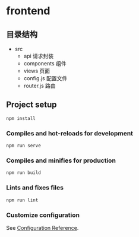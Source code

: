 # frontend

## 目录结构
- src
  - api 请求封装
  - components 组件
  - views 页面
  - config.js 配置文件
  - router.js 路由

## Project setup
```
npm install
```

### Compiles and hot-reloads for development
```
npm run serve
```

### Compiles and minifies for production
```
npm run build
```

### Lints and fixes files
```
npm run lint
```

### Customize configuration
See [Configuration Reference](https://cli.vuejs.org/config/).

